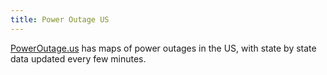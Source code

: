 ```yaml
---
title: Power Outage US
---
```

[PowerOutage.us] has maps of power outages in the US, with state
by state data updated every few minutes.

[PowerOutage.us]:https://poweroutage.us/

